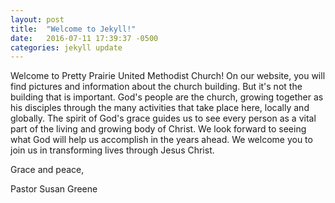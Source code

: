 ```yaml
---
layout: post
title:  "Welcome to Jekyll!"
date:   2016-07-11 17:39:37 -0500
categories: jekyll update
---
```

Welcome to Pretty Prairie United Methodist Church! On our website, you will find pictures and information about the church building. But it's not the building that is important. God's people are the church, growing together as his disciples through the many activities that take place here, locally and globally. The spirit of God's grace guides us to see every person as a vital part of the living and growing body of Christ. We look forward to seeing what God will help us accomplish in the years ahead. We welcome you to join us in transforming lives through Jesus Christ. 

Grace and peace, 

Pastor Susan Greene
